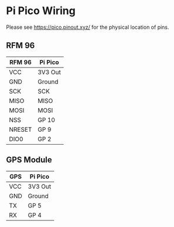# Pi Pico Wiring
Please see https://pico.pinout.xyz/ for the physical location of pins.
## RFM 96

| RFM 96 | Pi Pico |
| ---| ---|
|VCC | 3V3 Out|
|GND | Ground|
|SCK | SCK|
|MISO | MISO|
|MOSI |	MOSI|
|NSS | GP 10|
|NRESET| GP 9|
|DIO0| GP 2|

## GPS Module
| GPS | Pi Pico |
| ---| ---|
|VCC | 3V3 Out|
|GND | Ground|
|TX | GP 5 |
|RX| GP 4|

